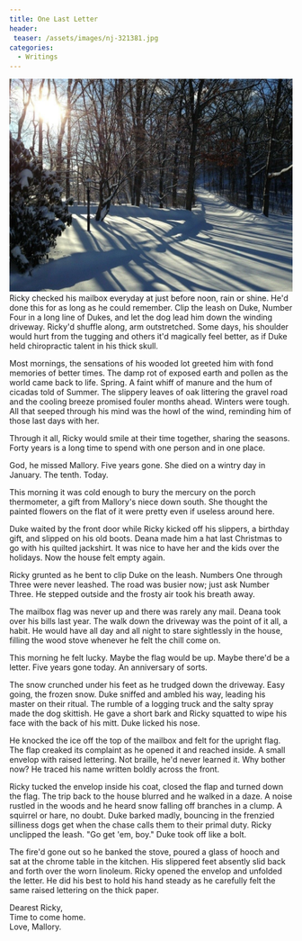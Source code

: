 ```yaml
---
title: One Last Letter
header:
 teaser: /assets/images/nj-321381.jpg
categories:
  - Writings
---
```

<img src="/assets/images/nj-321381.jpg">Ricky checked his mailbox everyday at just before noon, rain or shine. He'd done this for as long as he could remember. Clip the leash on Duke, Number Four in a long line of Dukes, and let the dog lead him down the winding driveway. Ricky'd shuffle along, arm outstretched. Some days, his shoulder would hurt from the tugging and others it'd magically feel better, as if Duke held chiropractic talent in his thick skull.

Most mornings, the sensations of his wooded lot greeted him with fond memories of better times. The damp rot of exposed earth and pollen as the world came back to life. Spring. A faint whiff of manure and the hum of cicadas told of Summer. The slippery leaves of oak littering the gravel road and the cooling breeze promised fouler months ahead. Winters were tough. All that seeped through his mind was the howl of the wind, reminding him of those last days with her.

Through it all, Ricky would smile at their time together, sharing the seasons. Forty years is a long time to spend with one person and in one place.

God, he missed Mallory. Five years gone. She died on a wintry day in January. The tenth. Today.

This morning it was cold enough to bury the mercury on the porch thermometer, a gift from Mallory's niece down south. She thought the painted flowers on the flat of it were pretty even if useless around here.

Duke waited by the front door while Ricky kicked off his slippers, a birthday gift, and slipped on his old boots. Deana made him a hat last Christmas to go with his quilted jackshirt. It was nice to have her and the kids over the holidays. Now the house felt empty again.

Ricky grunted as he bent to clip Duke on the leash. Numbers One through Three were never leashed. The road was busier now; just ask Number Three. He stepped outside and the frosty air took his breath away.

The mailbox flag was never up and there was rarely any mail. Deana took over his bills last year. The walk down the driveway was the point of it all, a habit. He would have all day and all night to stare sightlessly in the house, filling the wood stove whenever he felt the chill come on.

This morning he felt lucky. Maybe the flag would be up. Maybe there'd be a letter. Five years gone today. An anniversary of sorts.

The snow crunched under his feet as he trudged down the driveway. Easy going, the frozen snow. Duke sniffed and ambled his way, leading his master on their ritual. The rumble of a logging truck and the salty spray made the dog skittish. He gave a short bark and Ricky squatted to wipe his face with the back of his mitt. Duke licked his nose.

He knocked the ice off the top of the mailbox and felt for the upright flag. The flap creaked its complaint as he opened it and reached inside. A small envelop with raised lettering. Not braille, he'd never learned it. Why bother now? He traced his name written boldly across the front.

Ricky tucked the envelop inside his coat, closed the flap and turned down the flag. The trip back to the house blurred and he walked in a daze. A noise rustled in the woods and he heard snow falling off branches in a clump. A squirrel or hare, no doubt. Duke barked madly, bouncing in the frenzied silliness dogs get when the chase calls them to their primal duty. Ricky unclipped the leash. "Go get 'em, boy." Duke took off like a bolt.

The fire'd gone out so he banked the stove, poured a glass of hooch and sat at the chrome table in the kitchen. His slippered feet absently slid back and forth over the worn linoleum. Ricky opened the envelop and unfolded the letter. He did his best to hold his hand steady as he carefully felt the same raised lettering on the thick paper.

Dearest Ricky,  
 Time to come home.  
 Love, Mallory.
